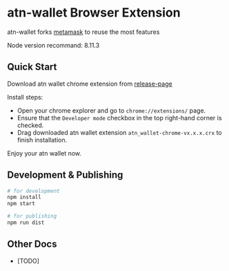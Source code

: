 # atn-wallet Browser Extension

atn-wallet forks [metamask](metamask.md) to reuse the most features

Node version recommand: 8.11.3

## Quick Start

Download atn wallet chrome extension from [release-page](https://github.com/ATNIO/atn-wallet/releases)

Install steps:
- Open your chrome explorer and go to `chrome://extensions/` page.
- Ensure that the `Developer mode` checkbox in the top right-hand corner is checked.
- Drag downloaded atn wallet extension `atn_wallet-chrome-vx.x.x.crx` to finish installation.

Enjoy your atn wallet now.

## Development & Publishing

```bash
# for development
npm install 
npm start

# for publishing
npm run dist
```

## Other Docs

- [TODO]


